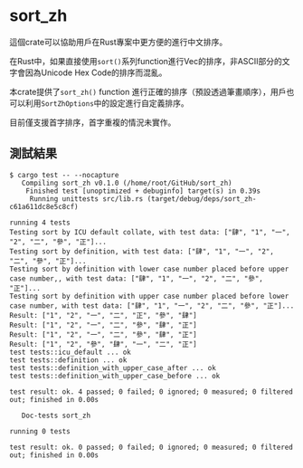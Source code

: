 # sort_zh
這個crate可以協助用戶在Rust專案中更方便的進行中文排序。

在Rust中，如果直接使用`sort()`系列function進行Vec的排序，非ASCII部分的文字會因為Unicode Hex Code的排序而混亂。

本crate提供了`sort_zh()` function 進行正確的排序（預設透過筆畫順序），用戶也可以利用`SortZhOptions`中的設定進行自定義排序。

目前僅支援首字排序，首字重複的情況未實作。
## 測試結果
```console
$ cargo test -- --nocapture
   Compiling sort_zh v0.1.0 (/home/root/GitHub/sort_zh)
    Finished test [unoptimized + debuginfo] target(s) in 0.39s
     Running unittests src/lib.rs (target/debug/deps/sort_zh-c61a611dc8e5c8cf)

running 4 tests
Testing sort by ICU default collate, with test data: ["肆", "1", "一", "2", "二", "參", "正"]...
Testing sort by definition, with test data: ["肆", "1", "一", "2", "二", "參", "正"]...
Testing sort by definition with lower case number placed before upper case number,, with test data: ["肆", "1", "一", "2", "二", "參", "正"]...
Testing sort by definition with upper case number placed before lower case number, with test data: ["肆", "1", "一", "2", "二", "參", "正"]...
Result: ["1", "2", "一", "二", "正", "參", "肆"]
Result: ["1", "2", "一", "二", "參", "肆", "正"]
Result: ["1", "2", "一", "二", "參", "肆", "正"]
Result: ["1", "2", "參", "肆", "一", "二", "正"]
test tests::icu_default ... ok
test tests::definition ... ok
test tests::definition_with_upper_case_after ... ok
test tests::definition_with_upper_case_before ... ok

test result: ok. 4 passed; 0 failed; 0 ignored; 0 measured; 0 filtered out; finished in 0.00s

   Doc-tests sort_zh

running 0 tests

test result: ok. 0 passed; 0 failed; 0 ignored; 0 measured; 0 filtered out; finished in 0.00s
```
